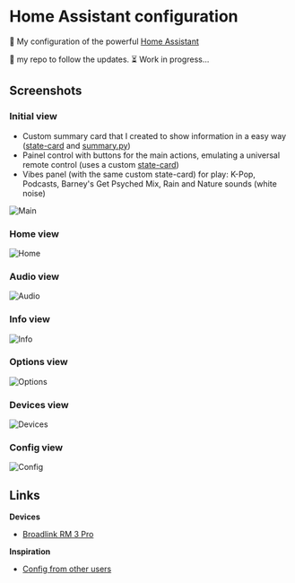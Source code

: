 # Home Assistant configuration

:house_with_garden: My configuration of the powerful [Home Assistant](https://home-assistant.io/)

:star2: my repo to follow the updates. :hourglass_flowing_sand: Work in progress...


## Screenshots

### Initial view
* Custom summary card that I created to show information in a easy way ([state-card](https://github.com/maattdiy/home-assistant-config/blob/master/www/custom_ui/state-card-value_only.html) and [summary.py](https://github.com/maattdiy/home-assistant-config/blob/master/python_scripts/summary.py))
* Painel control with buttons for the main actions, emulating a universal remote control (uses a custom [state-card](https://community.home-assistant.io/t/custom-ui-button-panel/29513))
* Vibes panel (with the same custom state-card) for play: K-Pop, Podcasts, Barney's Get Psyched Mix, Rain and Nature sounds (white noise)

![Main](https://github.com/maattdiy/home-assistant-config/raw/master/screenshots/main.png)

### Home view
![Home](https://github.com/maattdiy/home-assistant-config/raw/master/screenshots/home.png)

### Audio view
![Audio](https://github.com/maattdiy/home-assistant-config/raw/master/screenshots/audio.png)

### Info view
![Info](https://github.com/maattdiy/home-assistant-config/raw/master/screenshots/info.png)

### Options view
![Options](https://github.com/maattdiy/home-assistant-config/raw/master/screenshots/options.png)

### Devices view
![Devices](https://github.com/maattdiy/home-assistant-config/raw/master/screenshots/devices.png)

### Config view
![Config](https://github.com/maattdiy/home-assistant-config/raw/master/screenshots/config.png)


## Links

**Devices**
* [Broadlink RM 3 Pro](http://www.ibroadlink.com/rm/)


**Inspiration**
* [Config from other users](https://github.com/search?o=desc&q=topic%3Ahome-assistant-config&s=stars&type=Repositories)
